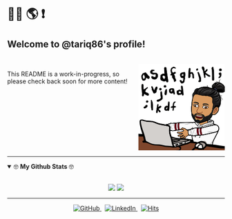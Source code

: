# 👋🏽 🌎 ❗

## Welcome to @tariq86's profile!

<br clear="both" />

<img align="right" height="200" src="./res/img/my-bitmoji.png" alt="frustratred me" />

<p valign="middle">This README is a work-in-progress, so please check back soon for more content!
</p>

<br clear="both" />

---

<details open>
<summary>
    🤓 <b>My Github Stats</b> 🤓
</summary>

<br />

<p align="center">
    <img src="https://github-readme-stats.vercel.app/api?username=tariq86&show_icons=true&theme=dark&count_private=true&hide=contribs" />
    <img src="https://github-readme-stats.vercel.app/api/top-langs/?username=tariq86&theme=dark&layout=compact" />
</p>

</details>

---

<p align="center">
    <a href="https://github.com/tariq86">
        <img src="https://img.shields.io/github/followers/tariq86.svg?label=GitHub&style=social" alt="GitHub" />
    </a>
    <span>&nbsp;</span>
    <a href="https://www.linkedin.com/in/tariqabusheikh">
        <img src="https://img.shields.io/badge/LinkedIn--_.svg?style=social&logo=linkedin" alt="LinkedIn" />
    </a>
    <span>&nbsp;</span>
    <a href="#--">
        <img src="https://hits.dwyl.com/tariq86/tariq86.svg" alt="Hits" />
    </a>
</p>
